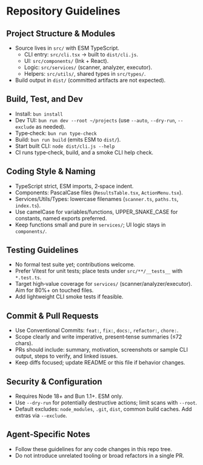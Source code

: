 # Repository Guidelines

## Project Structure & Modules

- Source lives in `src/` with ESM TypeScript.
  - CLI entry: `src/cli.tsx` → built to `dist/cli.js`.
  - UI: `src/components/` (Ink + React).
  - Logic: `src/services/` (scanner, analyzer, executor).
  - Helpers: `src/utils/`, shared types in `src/types/`.
- Build output in `dist/` (committed artifacts are not expected).

## Build, Test, and Dev

- Install: `bun install`
- Dev TUI: `bun run dev --root ~/projects` (use `--auto`, `--dry-run`, `--exclude` as needed).
- Type‑check: `bun run type-check`
- Build: `bun run build` (emits ESM to `dist/`).
- Start built CLI: `node dist/cli.js --help`
- CI runs type‑check, build, and a smoke CLI help check.

## Coding Style & Naming

- TypeScript strict, ESM imports, 2‑space indent.
- Components: PascalCase files (`ResultsTable.tsx`, `ActionMenu.tsx`).
- Services/Utils/Types: lowercase filenames (`scanner.ts`, `paths.ts`, `index.ts`).
- Use camelCase for variables/functions, UPPER_SNAKE_CASE for constants, named exports preferred.
- Keep functions small and pure in `services/`; UI logic stays in `components/`.

## Testing Guidelines

- No formal test suite yet; contributions welcome.
- Prefer Vitest for unit tests; place tests under `src/**/__tests__` with `*.test.ts`.
- Target high‑value coverage for `services/` (scanner/analyzer/executor). Aim for 80%+ on touched files.
- Add lightweight CLI smoke tests if feasible.

## Commit & Pull Requests

- Use Conventional Commits: `feat:`, `fix:`, `docs:`, `refactor:`, `chore:`.
- Scope clearly and write imperative, present‑tense summaries (≤72 chars).
- PRs should include: summary, motivation, screenshots or sample CLI output, steps to verify, and linked issues.
- Keep diffs focused; update README or this file if behavior changes.

## Security & Configuration

- Requires Node 18+ and Bun 1.1+. ESM only.
- Use `--dry-run` for potentially destructive actions; limit scans with `--root`.
- Default excludes: `node_modules`, `.git`, `dist`, common build caches. Add extras via `--exclude`.

## Agent‑Specific Notes

- Follow these guidelines for any code changes in this repo tree.
- Do not introduce unrelated tooling or broad refactors in a single PR.
